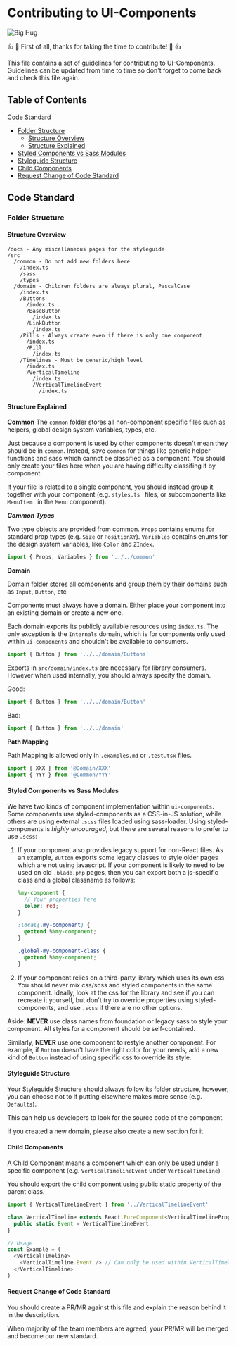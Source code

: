 # Contributing to UI-Components

![Big Hug](https://imgur.com/WV8Hlbe.gif)

:+1: :tada: First of all, thanks for taking the time to contribute! :tada: :+1:

This file contains a set of guidelines for contributing to UI-Components. Guidelines can be updated from time to time so don't forget to come back and check this file again.

## Table of Contents

[Code Standard](#code-standard)
  * [Folder Structure](#folder-structure)
      * [Structure Overview](#structure-overview)
      * [Structure Explained](#structure-explained)
  * [Styled Components vs Sass Modules](#styled-components-vs-sass-modules)
  * [Styleguide Structure](#styleguide-structure)
  * [Child Components](#child-components)
  * [Request Change of Code Standard](#request-change-of-code-standard)

## Code Standard

### Folder Structure

#### Structure Overview

```
/docs - Any miscellaneous pages for the styleguide
/src
  /common - Do not add new folders here
    /index.ts
    /sass
    /types
  /domain - Children folders are always plural, PascalCase
    /index.ts
    /Buttons
      /index.ts
      /BaseButton
        /index.ts
      /LinkButton
        /index.ts
    /Pills - Always create even if there is only one component
      /index.ts
      /Pill
        /index.ts
    /Timelines - Must be generic/high level
      /index.ts
      /VerticalTimeline
        /index.ts
        /VerticalTimelineEvent
          /index.ts
```

#### Structure Explained

**Common**
The `common` folder stores all non-component specific files such as helpers, global design system
variables, types, etc.

Just because a component is used by other components doesn't mean they should be in `common`.
Instead, save `common` for things like generic helper functions and sass which cannot be
classified as a component.
You should only create your files here when you are having difficulty classifing it by component.

If your file is related to a single component, you should instead group it together with your component
(e.g. `styles.ts ` files, or subcomponents like `MenuItem ` in the `Menu` component).

***Common Types***

Two type objects are provided from common. `Props` contains enums for standard prop types (e.g.
`Size` or `PositionXY`). `Variables` contains enums for the design system variables, like `Color`
and `ZIndex`.
 
```typescript
import { Props, Variables } from '../../common'
```

**Domain**

Domain folder stores all components and group them by their domains such as `Input`, `Button`, etc

Components must always have a domain. Either place your component into an existing domain or create a new one.

Each domain exports its publicly available resources using `index.ts`. The only exception is the `Internals`
domain, which is for components only used within `ui-components` and shouldn't be available to consumers.

```typescript
import { Button } from '../../domain/Buttons'
```

Exports in `src/domain/index.ts` are necessary for library consumers.
However when used internally, you should always specify the domain.

Good:

```typescript
import { Button } from '../../domain/Button'
```

Bad:

```typescript
import { Button } from '../../domain'
```

**Path Mapping**

Path Mapping is allowed only in `.examples.md` or `.test.tsx` files.

```typescript
import { XXX } from '@Domain/XXX'
import { YYY } from '@Common/YYY'
```

#### Styled Components vs Sass Modules

We have two kinds of component implementation within `ui-components`. Some components use styled-components
as a CSS-in-JS solution, while others are using external `.scss` files loaded using sass-loader. Using
styled-components is *highly encouraged*, but there are several reasons to prefer to use `.scss`:

1.    If your component also provides legacy support for non-React files. As an example, `Button` exports some
      legacy classes to style older pages which are not using javascript. If your component is likely to need
      to be used on old `.blade.php` pages, then you can export both a js-specific class and a global classname
      as follows:
      
      ```scss
      %my-component {
        // Your properties here
        color: red;
      }
      
      :local(.my-component) {
        @extend %%my-component;
      }
      
      .global-my-component-class {
        @extend %%my-component;
      }
      ```
      
2.    If your component relies on a third-party library which uses its own css. You should never mix css/scss
      and styled components in the same component. Ideally, look at the css for the library and see if you can
      recreate it yourself, but don't try to override properties using styled-components, and use `.scss` if
      there are no other options.
      
Aside: **NEVER** use class names from foundation or legacy sass to style your component. All styles for a component
should be self-contained.

Similarly, **NEVER** use one component to restyle another component. For example, if `Button` doesn't have the right
color for your needs, add a new kind of `Button` instead of using specific css to override its style.

#### Styleguide Structure

Your Styleguide Structure should always follow its folder structure,
however, you can choose not to if putting elsewhere makes more sense (e.g. `Defaults`).

This can help us developers to look for the source code of the component.

If you created a new domain, please also create a new section for it.

#### Child Components

A Child Component means a component which can only be used under
a specific component (e.g. `VerticalTimelineEvent` under `VerticalTimeline`)

You should export the child component using public static property
of the parent class.

```typescript
import { VerticalTimelineEvent } from '../VerticalTimelineEvent'

class VerticalTimeline extends React.PureComponent<VerticalTimelineProps> {
  public static Event = VerticalTimelineEvent
}

// Usage
const Example = (
  <VerticalTimeline>
    <VerticalTimeline.Event /> // Can only be used within VerticalTimeline
  </VerticalTimeline>
)
```

#### Request Change of Code Standard

You should create a PR/MR against this file
and explain the reason behind it in the description.

When majority of the team members are agreed,
your PR/MR will be merged and become our new standard.
